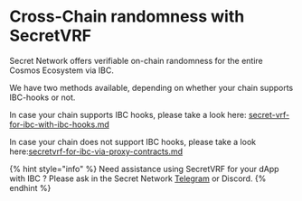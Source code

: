 # Cross-Chain randomness with SecretVRF

Secret Network offers verifiable on-chain randomness for the entire Cosmos Ecosystem via IBC.

We have two methods available, depending on whether your chain supports IBC-hooks or not.

&#x20;In case your chain supports IBC hooks, please take a look here: [secret-vrf-for-ibc-with-ibc-hooks.md](secret-vrf-for-ibc-with-ibc-hooks.md "mention")

In case your chain does not support IBC hooks, please take a look here:[secretvrf-for-ibc-via-proxy-contracts.md](secretvrf-for-ibc-via-proxy-contracts.md "mention")

{% hint style="info" %}
Need assistance using SecretVRF for your dApp with IBC ? Please ask in the Secret Network [Telegram](https://t.me/SCRTCommunity) or Discord.
{% endhint %}
